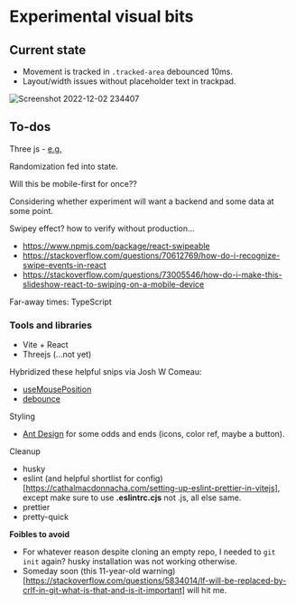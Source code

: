 # Experimental visual bits

## Current state
- Movement is tracked in `.tracked-area` debounced 10ms.
- Layout/width issues without placeholder text in trackpad.

![Screenshot 2022-12-02 234407](https://user-images.githubusercontent.com/102257735/205424124-3505ebce-971c-434a-bce1-494c80cc3060.png)


## To-dos

Three js - [e.g.](https://threejs.org/docs/index.html#manual/en/introduction/Creating-a-scene)

Randomization fed into state.


Will this be mobile-first for once??

Considering whether experiment will want a backend and some data at some point.


Swipey effect? how to verify without production...

- https://www.npmjs.com/package/react-swipeable
- https://stackoverflow.com/questions/70612769/how-do-i-recognize-swipe-events-in-react
- https://stackoverflow.com/questions/73005546/how-do-i-make-this-slideshow-react-to-swiping-on-a-mobile-device

Far-away times: TypeScript

### Tools and libraries

- Vite + React
- Threejs (...not yet)

Hybridized these helpful snips via Josh W Comeau:

- [useMousePosition](https://www.joshwcomeau.com/snippets/react-hooks/use-mouse-position/)
- [debounce](https://www.joshwcomeau.com/snippets/javascript/debounce/)

Styling

- [Ant Design](https://ant.design/) for some odds and ends (icons, color ref, maybe a button).

Cleanup

- husky
- eslint (and helpful shortlist for config)[https://cathalmacdonnacha.com/setting-up-eslint-prettier-in-vitejs], except make sure to use **.eslintrc.cjs** not .js, all else same.
- prettier
- pretty-quick

**Foibles to avoid**

- For whatever reason despite cloning an empty repo, I needed to `git init` again? husky installation was not working otherwise.
- Someday soon (this 11-year-old warning)[https://stackoverflow.com/questions/5834014/lf-will-be-replaced-by-crlf-in-git-what-is-that-and-is-it-important] will hit me.
